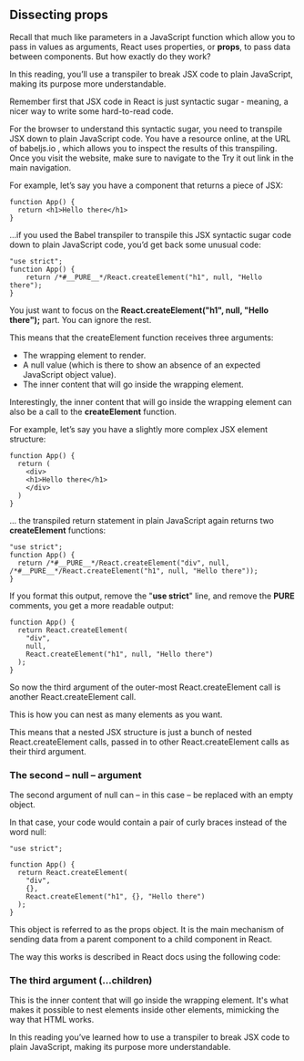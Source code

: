 ## Dissecting props

Recall that much like parameters in a JavaScript function which allow you to pass in values as arguments, React uses properties, or **props**, to pass data between components. But how exactly do they work?

In this reading, you’ll use a transpiler to break JSX code to plain JavaScript, making its purpose more understandable.

Remember first that JSX code in React is just syntactic sugar - meaning, a nicer way to write some hard-to-read code.

For the browser to understand this syntactic sugar, you need to transpile JSX down to plain JavaScript code. You have a resource online, at the URL of 
babeljs.io
, which allows you to inspect the results of this transpiling. Once you visit the website, make sure to navigate to the Try it out link in the main navigation.

For example, let’s say you have a component that returns a piece of JSX:

```
function App() {
  return <h1>Hello there</h1>
}
```
…if you used the Babel transpiler to transpile this JSX syntactic sugar code down to plain JavaScript code, you’d get back some unusual code:
```
"use strict";
function App() {
    return /*#__PURE__*/React.createElement("h1", null, "Hello there");
}
```
You just want to focus on the **React.createElement("h1", null, "Hello there");** part. You can ignore the rest.

This means that the createElement function receives three arguments:

- The wrapping element to render. 
- A null value (which is there to show an absence of an expected JavaScript object value). 
- The inner content that will go inside the wrapping element. 

Interestingly, the inner content that will go inside the wrapping element can also be a call to the **createElement** function.

For example, let’s say you have a slightly more complex JSX element structure:
```
function App() { 
  return (
    <div>
    <h1>Hello there</h1> 
    </div>
  )
}
```
… the transpiled return statement in plain JavaScript again returns two **createElement** functions:
```
"use strict";
function App() {
  return /*#__PURE__*/React.createElement("div", null, /*#__PURE__*/React.createElement("h1", null, "Hello there"));
}
```
If you format this output, remove the "**use strict**" line, and remove the **__PURE__** comments, you get a more readable output:
```
function App() {
  return React.createElement(
    "div",
    null,
    React.createElement("h1", null, "Hello there")
  );
}
```
So now the third argument of the outer-most React.createElement call is another React.createElement call.

This is how you can nest as many elements as you want.

This means that a nested JSX structure is just a bunch of nested React.createElement calls, passed in to other React.createElement calls as their third argument.

### The second – null – argument
The second argument of null can – in this case – be replaced with an empty object.

In that case, your code would contain a pair of curly braces instead of the word null:
```
"use strict";

function App() {
  return React.createElement(
    "div",
    {},
    React.createElement("h1", {}, "Hello there")
  );
}
```
This object is referred to as the props object. It is the main mechanism of sending data from a parent component to a child component in React.

The way this works is described in React docs using the following code:

### The third argument (...children)
This is the inner content that will go inside the wrapping element. It's what makes it possible to nest elements inside other elements, mimicking the way that HTML works.

In this reading you’ve learned how to use a transpiler to break JSX code to plain JavaScript, making its purpose more understandable.
